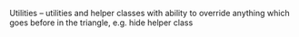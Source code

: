 Utilities – utilities and helper classes with ability to override anything which goes before in the triangle, e.g. hide helper class
